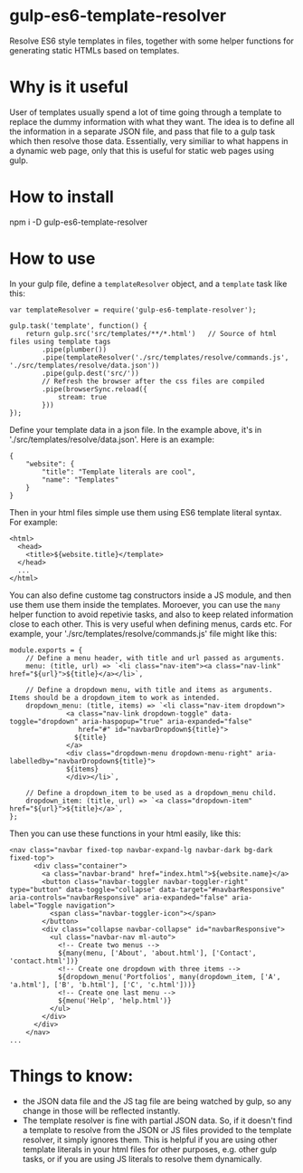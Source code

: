 # gulp-es6-template-resolver
Resolve ES6 style templates in files, together with some helper functions for generating static HTMLs based on templates.

# Why is it useful
User of templates usually spend a lot of time going through a template to replace the dummy information with what they want. 
The idea is to define all the information in a separate JSON file, and pass that file to a gulp task which then resolve those data. Essentially, very similiar to what happens in a dynamic web page, only that this is useful for static web pages using gulp.

# How to install
npm i -D gulp-es6-template-resolver

# How to use

In your gulp file, define a `templateResolver` object, and a `template` task like this:
```
var templateResolver = require('gulp-es6-template-resolver');

gulp.task('template', function() {
    return gulp.src('src/templates/**/*.html')   // Source of html files using template tags
        .pipe(plumber())
        .pipe(templateResolver('./src/templates/resolve/commands.js', './src/templates/resolve/data.json')) 
        .pipe(gulp.dest('src/'))
        // Refresh the browser after the css files are compiled
        .pipe(browserSync.reload({
            stream: true
        }))
});
```

Define your template data in a json file. In the example above, it's in './src/templates/resolve/data.json'. Here is an example:
```
{
    "website": {
        "title": "Template literals are cool",
        "name": "Templates"    
    }    
}
```

Then in your html files simple use them using ES6 template literal syntax. For example:

```
<html>
  <head>
    <title>${website.title}</template>
  </head>
  ...
</html>
```

You can also define custome tag constructors inside a JS module, and then use them use them inside the templates. 
Moroever, you can use the ```many``` helper function to avoid repetivie tasks, and also to keep related information close to each other. This is very useful when defining menus, cards etc. For example,  your './src/templates/resolve/commands.js' file might like this:

```
module.exports = {
    // Define a menu header, with title and url passed as arguments.
    menu: (title, url) => `<li class="nav-item"><a class="nav-link" href="${url}">${title}</a></li>`,
    
    // Define a dropdown menu, with title and items as arguments. Items should be a dropdown_item to work as intended.
    dropdown_menu: (title, items) => `<li class="nav-item dropdown">
              <a class="nav-link dropdown-toggle" data-toggle="dropdown" aria-haspopup="true" aria-expanded="false"
                 href="#" id="navbarDropdown${title}"> 
                ${title}
              </a>
              <div class="dropdown-menu dropdown-menu-right" aria-labelledby="navbarDropdown${title}">
              ${items}
              </div></li>`,
              
    // Define a dropdown_item to be used as a dropdown_menu child.
    dropdown_item: (title, url) => `<a class="dropdown-item" href="${url}">${title}</a>`,
};
```

Then you can use these functions in your html easily, like this:
```
<nav class="navbar fixed-top navbar-expand-lg navbar-dark bg-dark fixed-top">
      <div class="container">
        <a class="navbar-brand" href="index.html">${website.name}</a>
        <button class="navbar-toggler navbar-toggler-right" type="button" data-toggle="collapse" data-target="#navbarResponsive" aria-controls="navbarResponsive" aria-expanded="false" aria-label="Toggle navigation">
          <span class="navbar-toggler-icon"></span>
        </button>
        <div class="collapse navbar-collapse" id="navbarResponsive">
          <ul class="navbar-nav ml-auto">
            <!-- Create two menus -->
            ${many(menu, ['About', 'about.html'], ['Contact', 'contact.html'])}
            <!-- Create one dropdown with three items -->
            ${dropdown_menu('Portfolios', many(dropdown_item, ['A', 'a.html'], ['B', 'b.html'], ['C', 'c.html']))}
            <!-- Create one last menu -->
            ${menu('Help', 'help.html')}
          </ul>
        </div>
      </div>
    </nav>
...
```

# Things to know:  
 - the JSON data file and the JS tag file are being watched by gulp, so any change in those will be reflected instantly.
 - The template resolver is fine with partial JSON data. So, if it doesn't find a template to resolve from the JSON or JS files provided to the template resolver, it simply ignores them. This is helpful if you are using other template literals in your html files for other purposes, e.g. other gulp tasks, or if you are using JS literals to resolve them dynamically.
 

